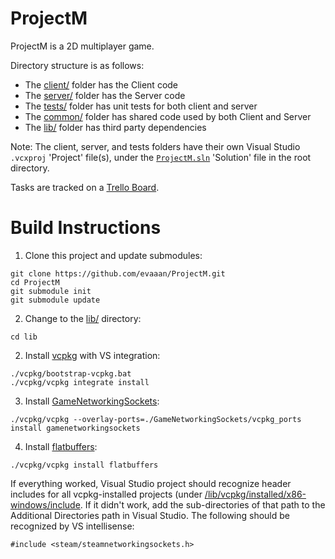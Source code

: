 # ProjectM

ProjectM is a 2D multiplayer game.

Directory structure is as follows:
* The [client/](client/) folder has the Client code
* The [server/](server/) folder has the Server code
* The [tests/](tests/) folder has unit tests for both client and server
* The [common/](common/) folder has shared code used by both Client and Server
* The [lib/](lib/) folder has third party dependencies

Note: The client, server, and tests folders have their own Visual Studio ``.vcxproj`` 'Project' file(s), under the [``ProjectM.sln``](ProjectM.sln) 'Solution' file in the root directory.

Tasks are tracked on a [Trello Board](https://trello.com/invite/b/cWteNm74/bf64646388becf6430bf7d5b8bd4df55/projectm).

# Build Instructions


1. Clone this project and update submodules:

```
git clone https://github.com/evaaan/ProjectM.git
cd ProjectM
git submodule init
git submodule update
```

2. Change to the [lib/](lib/) directory:

```
cd lib
```

2. Install [vcpkg](https://github.com/Microsoft/vcpkg) with VS integration:

```
./vcpkg/bootstrap-vcpkg.bat
./vcpkg/vcpkg integrate install
```

3. Install [GameNetworkingSockets](https://github.com/ValveSoftware/GameNetworkingSockets):

```
./vcpkg/vcpkg --overlay-ports=./GameNetworkingSockets/vcpkg_ports install gamenetworkingsockets
```

4. Install [flatbuffers](https://google.github.io/flatbuffers/index.html):

```
./vcpkg/vcpkg install flatbuffers
```

If everything worked, Visual Studio project should recognize header includes for all vcpkg-installed projects (under [/lib/vcpkg/installed/x86-windows/include](/lib/vcpkg/installed/x86-windows/include). If it didn't work, add the sub-directories of that path to the Additional Directories path in Visual Studio. The following should be recognized by VS intellisense:

```
#include <steam/steamnetworkingsockets.h>
```
